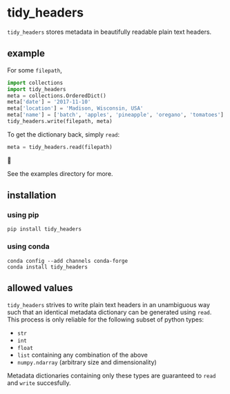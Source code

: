 # tidy_headers

`tidy_headers` stores metadata in beautifully readable plain text headers.

## example

For some `filepath`, 

```python
import collections
import tidy_headers
meta = collections.OrderedDict()
meta['date'] = '2017-11-10'
meta['location'] = 'Madison, Wisconsin, USA'
meta['name'] = ['batch', 'apples', 'pineapple', 'oregano', 'tomatoes']
tidy_headers.write(filepath, meta)
```

To get the dictionary back, simply `read`:

```python
meta = tidy_headers.read(filepath)
```

:tada:

See the examples directory for more.

## installation

### using pip

```
pip install tidy_headers
```

### using conda

```
conda config --add channels conda-forge
conda install tidy_headers
```

## allowed values

`tidy_headers` strives to write plain text headers in an unambiguous way such that an identical metadata dictionary can be generated using `read`. This process is only reliable for the following subset of python types:

- `str`
- `int`
- `float`
- `list` containing any combination of the above
- `numpy.ndarray` (arbitrary size and dimensionality)

Metadata dictionaries containing only these types are guaranteed to `read` and `write` succesfully.
